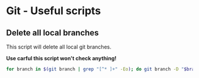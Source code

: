 [description]: <> (Just some useful scripts you can use to interact with the git CLI.)
[preservedKeywords]: <> (git, useful scripts, scripts, script collection)

# Git - Useful scripts

## Delete all local branches

This script will delete all local git branches.

**Use carful this script won't check anything!**

```sh
for branch in $(git branch | grep "[^* ]+" -Eo); do git branch -D "$branch"; done
```
